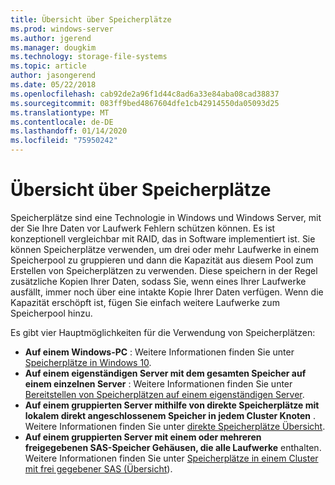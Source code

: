 ```yaml
---
title: Übersicht über Speicherplätze
ms.prod: windows-server
ms.author: jgerend
ms.manager: dougkim
ms.technology: storage-file-systems
ms.topic: article
author: jasongerend
ms.date: 05/22/2018
ms.openlocfilehash: cab92de2a96f1d44c8ad6a33e84aba08cad38837
ms.sourcegitcommit: 083ff9bed4867604dfe1cb42914550da05093d25
ms.translationtype: MT
ms.contentlocale: de-DE
ms.lasthandoff: 01/14/2020
ms.locfileid: "75950242"
---
```

# <a name="storage-spaces-overview"></a>Übersicht über Speicherplätze

Speicherplätze sind eine Technologie in Windows und Windows Server, mit der Sie Ihre Daten vor Laufwerk Fehlern schützen können. Es ist konzeptionell vergleichbar mit RAID, das in Software implementiert ist. Sie können Speicherplätze verwenden, um drei oder mehr Laufwerke in einem Speicherpool zu gruppieren und dann die Kapazität aus diesem Pool zum Erstellen von Speicherplätzen zu verwenden. Diese speichern in der Regel zusätzliche Kopien Ihrer Daten, sodass Sie, wenn eines Ihrer Laufwerke ausfällt, immer noch über eine intakte Kopie Ihrer Daten verfügen. Wenn die Kapazität erschöpft ist, fügen Sie einfach weitere Laufwerke zum Speicherpool hinzu.

Es gibt vier Hauptmöglichkeiten für die Verwendung von Speicherplätzen:

- **Auf einem Windows-PC** : Weitere Informationen finden Sie unter [Speicherplätze in Windows 10](https://windows.microsoft.com/windows-10/storage-spaces-windows-10).
- **Auf einem eigenständigen Server mit dem gesamten Speicher auf einem einzelnen Server** : Weitere Informationen finden Sie unter [Bereitstellen von Speicherplätzen auf einem eigenständigen Server](deploy-standalone-storage-spaces.md).
- **Auf einem gruppierten Server mithilfe von direkte Speicherplätze mit lokalem direkt angeschlossenem Speicher in jedem Cluster Knoten** . Weitere Informationen finden Sie unter [direkte Speicherplätze Übersicht](storage-spaces-direct-overview.md).
- **Auf einem gruppierten Server mit einem oder mehreren freigegebenen SAS-Speicher Gehäusen, die alle Laufwerke** enthalten. Weitere Informationen finden Sie unter [Speicherplätze in einem Cluster mit frei gegebener SAS (Übersicht](https://docs.microsoft.com/previous-versions/windows/it-pro/windows-server-2012-R2-and-2012/hh831739(v%3dws.11))).

